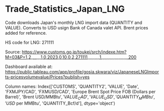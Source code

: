 # Trade_Statistics_Japan_LNG

Code downloads Japan's monthly LNG import data (QUANTITY and VALUE). Converts to USD usign Bank of Canada valet API. Brent prices added for reference. 

HS code for LNG: 271111

Source: https://www.customs.go.jp/toukei/srch/indexe.htm?M=03&P=1,2,,,,,,,,1,0,2023,0,10,0,2,271111,,,,,,,,,,1,,,,,,,,,,,,,,,,,,,,,,200

Dashboard available at:  https://public.tableau.com/app/profile/gosia.skwara/viz/JapaneseLNGImports-pricesvolumevalue/Prices?publish=yes

Column names: Index(['CUSTOMS', 'QUANTITY2', 'VALUE', 'Date', 'FXMJPY/CAD', 'FXMUSD/CAD',
       'Europe Brent Spot Price FOB (Dollars per Barrel)', 'Brent USD$/MMBtu',
       'VALUE_CAD', 'VALUE_USD', 'QUANTITY_MMBtu', 'USD$ per MMBtu',
       'QUANTITY_Bcf/d'],
      dtype='object')
